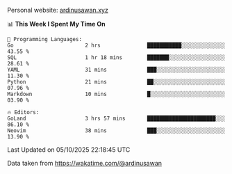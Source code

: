 Personal website: [ardinusawan.xyz](https://ardinusawan.xyz)

<!--START_SECTION:waka-->
📊 **This Week I Spent My Time On** 

```text
💬 Programming Languages: 
Go                       2 hrs               ███████████░░░░░░░░░░░░░░   43.55 % 
SQL                      1 hr 18 mins        ███████░░░░░░░░░░░░░░░░░░   28.61 % 
YAML                     31 mins             ███░░░░░░░░░░░░░░░░░░░░░░   11.30 % 
Python                   21 mins             ██░░░░░░░░░░░░░░░░░░░░░░░   07.96 % 
Markdown                 10 mins             █░░░░░░░░░░░░░░░░░░░░░░░░   03.90 % 

🔥 Editors: 
GoLand                   3 hrs 57 mins       ██████████████████████░░░   86.10 % 
Neovim                   38 mins             ███░░░░░░░░░░░░░░░░░░░░░░   13.90 % 
```


 Last Updated on 05/10/2025 22:18:45 UTC
<!--END_SECTION:waka-->
Data taken from https://wakatime.com/@ardinusawan
